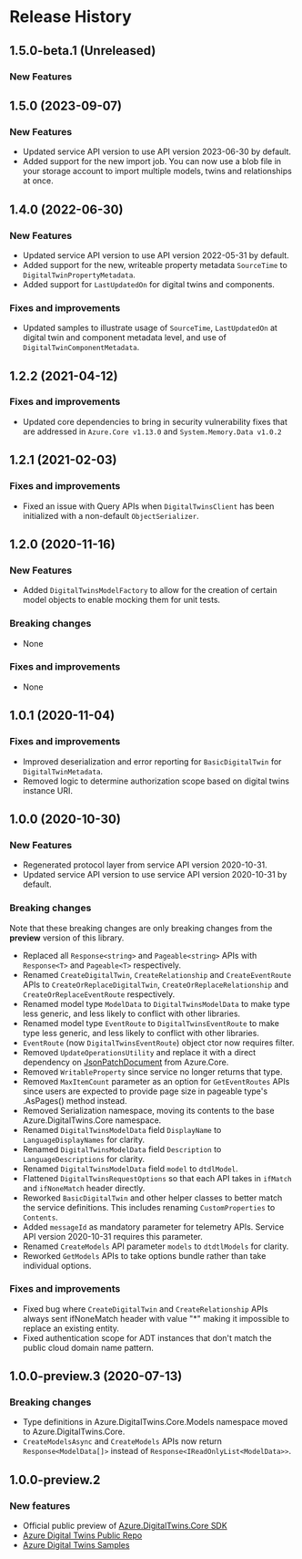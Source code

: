 # Release History

## 1.5.0-beta.1 (Unreleased)

### New Features

## 1.5.0 (2023-09-07)

### New Features
- Updated service API version to use API version 2023-06-30 by default.
- Added support for the new import job. You can now use a blob file in your storage account to import multiple models, twins and relationships at once.

## 1.4.0 (2022-06-30)

### New Features

- Updated service API version to use API version 2022-05-31 by default.
- Added support for the new, writeable property metadata `SourceTime` to `DigitalTwinPropertyMetadata`.
- Added support for `LastUpdatedOn` for digital twins and components.

### Fixes and improvements

- Updated samples to illustrate usage of `SourceTime`, `LastUpdatedOn` at digital twin and component metadata level, and use of `DigitalTwinComponentMetadata`.

## 1.2.2 (2021-04-12)

### Fixes and improvements

- Updated core dependencies to bring in security vulnerability fixes that are addressed in `Azure.Core v1.13.0` and `System.Memory.Data v1.0.2`

## 1.2.1 (2021-02-03)

### Fixes and improvements

- Fixed an issue with Query APIs when `DigitalTwinsClient` has been initialized with a non-default `ObjectSerializer`.

## 1.2.0 (2020-11-16)

### New Features

- Added `DigitalTwinsModelFactory` to allow for the creation of certain model objects to enable mocking them for unit tests.

### Breaking changes

- None

### Fixes and improvements

- None

## 1.0.1 (2020-11-04)

### Fixes and improvements

- Improved deserialization and error reporting for `BasicDigitalTwin` for `DigitalTwinMetadata`.
- Removed logic to determine authorization scope based on digital twins instance URI.

## 1.0.0 (2020-10-30)

### New Features

- Regenerated protocol layer from service API version 2020-10-31.
- Updated service API version to use service API version 2020-10-31 by default.

### Breaking changes

Note that these breaking changes are only breaking changes from the **preview** version of this library.

- Replaced all `Response<string>` and `Pageable<string>` APIs with `Response<T>` and `Pageable<T>` respectively.
- Renamed `CreateDigitalTwin`, `CreateRelationship` and `CreateEventRoute` APIs to `CreateOrReplaceDigitalTwin`, `CreateOrReplaceRelationship` and `CreateOrReplaceEventRoute` respectively.
- Renamed model type `ModelData` to `DigitalTwinsModelData` to make type less generic, and less likely to conflict with other libraries.
- Renamed model type `EventRoute` to `DigitalTwinsEventRoute` to make type less generic, and less likely to conflict with other libraries.
- `EventRoute` (now `DigitalTwinsEventRoute`) object ctor now requires filter.
- Removed `UpdateOperationsUtility` and replace it with a direct dependency on [JsonPatchDocument](https://github.com/Azure/azure-sdk-for-net/blob/main/sdk/core/Azure.Core/src/JsonPatchDocument.cs) from Azure.Core.
- Removed `WritableProperty` since service no longer returns that type.
- Removed `MaxItemCount` parameter as an option for `GetEventRoutes` APIs since users are expected to provide page size in pageable type's .AsPages() method instead.
- Removed Serialization namespace, moving its contents to the base Azure.DigitalTwins.Core namespace.
- Renamed `DigitalTwinsModelData` field `DisplayName` to `LanguageDisplayNames` for clarity.
- Renamed `DigitalTwinsModelData` field `Description` to `LanguageDescriptions` for clarity.
- Renamed `DigitalTwinsModelData` field `model` to `dtdlModel`.
- Flattened `DigitalTwinsRequestOptions` so that each API takes in `ifMatch` and `ifNoneMatch` header directly.
- Reworked `BasicDigitalTwin` and other helper classes to better match the service definitions. This includes renaming `CustomProperties` to `Contents`.
- Added `messageId` as mandatory parameter for telemetry APIs. Service API version 2020-10-31 requires this parameter.
- Renamed `CreateModels` API parameter `models` to `dtdtlModels` for clarity.
- Reworked `GetModels` APIs to take options bundle rather than take individual options.

### Fixes and improvements

- Fixed bug where `CreateDigitalTwin` and `CreateRelationship` APIs always sent ifNoneMatch header with value "*" making it impossible to replace an existing entity.
- Fixed authentication scope for ADT instances that don't match the public cloud domain name pattern.

## 1.0.0-preview.3 (2020-07-13)

### Breaking changes

- Type definitions in Azure.DigitalTwins.Core.Models namespace moved to Azure.DigitalTwins.Core.
- `CreateModelsAsync` and `CreateModels` APIs now return `Response<ModelData[]>` instead of `Response<IReadOnlyList<ModelData>>`.

## 1.0.0-preview.2 

### New features

- Official public preview of [Azure.DigitalTwins.Core SDK](https://www.nuget.org/packages/Azure.DigitalTwins.Core)
- [Azure Digital Twins Public Repo](https://github.com/Azure/azure-sdk-for-net/tree/main/sdk/digitaltwins/Azure.DigitalTwins.Core)
- [Azure Digital Twins Samples](https://github.com/Azure/azure-sdk-for-net/tree/main/sdk/digitaltwins/Azure.DigitalTwins.Core/samples)

